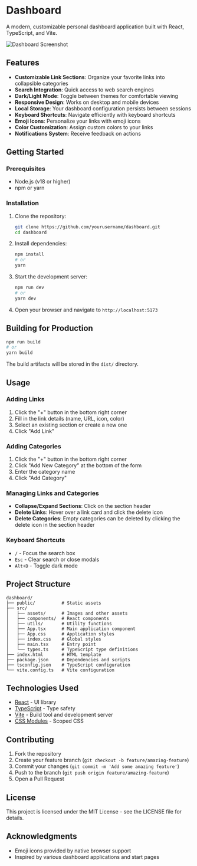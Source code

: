 # Dashboard

A modern, customizable personal dashboard application built with React, TypeScript, and Vite.

![Dashboard Screenshot](screenshot.png)

## Features

- **Customizable Link Sections**: Organize your favorite links into collapsible categories
- **Search Integration**: Quick access to web search engines
- **Dark/Light Mode**: Toggle between themes for comfortable viewing
- **Responsive Design**: Works on desktop and mobile devices
- **Local Storage**: Your dashboard configuration persists between sessions
- **Keyboard Shortcuts**: Navigate efficiently with keyboard shortcuts
- **Emoji Icons**: Personalize your links with emoji icons
- **Color Customization**: Assign custom colors to your links
- **Notifications System**: Receive feedback on actions

## Getting Started

### Prerequisites

- Node.js (v18 or higher)
- npm or yarn

### Installation

1. Clone the repository:
   ```bash
   git clone https://github.com/yourusername/dashboard.git
   cd dashboard
   ```

2. Install dependencies:
   ```bash
   npm install
   # or
   yarn
   ```

3. Start the development server:
   ```bash
   npm run dev
   # or
   yarn dev
   ```

4. Open your browser and navigate to `http://localhost:5173`

## Building for Production

```bash
npm run build
# or
yarn build
```

The build artifacts will be stored in the `dist/` directory.

## Usage

### Adding Links

1. Click the "+" button in the bottom right corner
2. Fill in the link details (name, URL, icon, color)
3. Select an existing section or create a new one
4. Click "Add Link"

### Adding Categories

1. Click the "+" button in the bottom right corner
2. Click "Add New Category" at the bottom of the form
3. Enter the category name
4. Click "Add Category"

### Managing Links and Categories

- **Collapse/Expand Sections**: Click on the section header
- **Delete Links**: Hover over a link card and click the delete icon
- **Delete Categories**: Empty categories can be deleted by clicking the delete icon in the section header

### Keyboard Shortcuts

- `/` - Focus the search box
- `Esc` - Clear search or close modals
- `Alt+D` - Toggle dark mode

## Project Structure

```
dashboard/
├── public/          # Static assets
├── src/
│   ├── assets/      # Images and other assets
│   ├── components/  # React components
│   ├── utils/       # Utility functions
│   ├── App.tsx      # Main application component
│   ├── App.css      # Application styles
│   ├── index.css    # Global styles
│   ├── main.tsx     # Entry point
│   └── types.ts     # TypeScript type definitions
├── index.html       # HTML template
├── package.json     # Dependencies and scripts
├── tsconfig.json    # TypeScript configuration
└── vite.config.ts   # Vite configuration
```

## Technologies Used

- [React](https://reactjs.org/) - UI library
- [TypeScript](https://www.typescriptlang.org/) - Type safety
- [Vite](https://vitejs.dev/) - Build tool and development server
- [CSS Modules](https://github.com/css-modules/css-modules) - Scoped CSS

## Contributing

1. Fork the repository
2. Create your feature branch (`git checkout -b feature/amazing-feature`)
3. Commit your changes (`git commit -m 'Add some amazing feature'`)
4. Push to the branch (`git push origin feature/amazing-feature`)
5. Open a Pull Request

## License

This project is licensed under the MIT License - see the LICENSE file for details.

## Acknowledgments

- Emoji icons provided by native browser support
- Inspired by various dashboard applications and start pages
